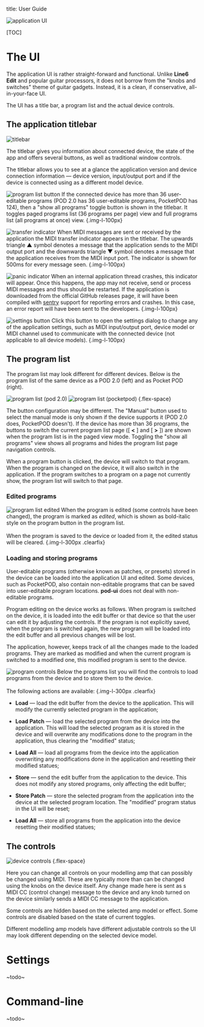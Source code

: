 title: User Guide


![application UI]({static}/images/pod-ui-v0.7.0.png)

[TOC]

# The UI

The application UI is rather straight-forward and functional. Unlike
**Line6 Edit** and popular guitar processors, it does not borrow from
the "knobs and switches" theme of guitar gadgets. Instead, it is a
clean, if conservative, all-in-your-face UI.

The UI has a title bar, a program list and the actual device controls.  

## The application titlebar

![titlebar]({static}/images/titlebar.png)

The titlebar gives you information about connected device, the state of
the app and offers several buttons, as well as traditional window
controls.

The titlebar allows you to see at a glance the application version and
device connection information &mdash; device version, input/output port and
if the device is connected using as a different model device.

![program list button]({static}/images/program-list-button.png)
If the connected device has more than 36 user-editable programs
(POD 2.0 has 36 user-editable programs, PocketPOD has 124), then a
"show all programs" toggle button is shown in the titlebar. It toggles
paged programs list (36 programs per page) view and full programs list
(all programs at once) view.
{.img-l-100px}

![transfer indicator]({static}/images/transfer-indicator.png)
When MIDI messages are sent or received by the application the MIDI
transfer indicator appears in the titlebar. The upwards triangle
&#9650; symbol denotes a message that the application sends to the
MIDI output port and the downwards triangle &#9660; symbol denotes a
message that the application receives from the MIDI input port. The
indicator is shown for 500ms for every message seen.
{.img-l-100px}

![panic indicator]({static}/images/panic-indicator.png)
When an internal application thread crashes, this indicator will
appear. Once this happens, the app may not receive, send or process
MIDI messages and thus should be restarted. If the application is
downloaded from the official GitHub releases page, it will have
been compiled with [sentry](https://getsentry.com) support for 
reporting errors and crashes. In this case, an error report will
have been sent to the developers.
{.img-l-100px}

![settings button]({static}/images/settings-button.png)
Click this button to open the settings dialog to change any of the
application settings, such as MIDI input/output port, device model
or MIDI channel used to communicate with the connected device (not
applicable to all device models). 
{.img-l-100px}


## The program list

The program list may look different for different devices. Below
is the program list of the same device as a POD 2.0 (left) and
as Pocket POD (right).

![program list (pod 2.0)]({static}/images/program-list-pod2.0.png)
![program list (pocketpod)]({static}/images/program-list-pocketpod.png)
{.flex-space}

The button configuration may be different. The "Manual" button used
to select the manual mode is only shown if the device supports it
(POD 2.0 does, PocketPOD doesn't). If the device has more than
36 programs, the buttons to switch the current program list page
([ **<** ] and [ **>** ]) are shown when the program list is in the
paged view mode. Toggling the "show all programs" view shows all
programs and hides the program list page navigation controls.

When a program button is clicked, the device will switch to that program.
When the program is changed on the device, it will also switch in the
application. If the program switches to a program on a page not currently
show, the program list will switch to that page.

### Edited programs

![program list edited]({static}/images/program-list-edited.png)
When the program is edited (some controls have been changed),
the program is marked as *edited*, which is shown as bold-italic
style on the program button in the program list.
<br/><br/>
When the program is saved to the device or loaded from it, the edited
status will be cleared.
{.img-l-300px .clearfix}

### Loading and storing programs

User-editable programs (otherwise known as patches, or presets) stored in
the device can be loaded into the application UI and edited. Some devices,
such as PocketPOD, also contain non-editable programs that can be saved
into user-editable program locations. **pod-ui** does not deal with
non-editable programs.

Program editing on the device works as follows. When program is switched on
the device, it is loaded into the edit buffer or that device so that the
user can edit it by adjusting the controls. If the program is not explicitly
saved, when the program is switched again, the new program will be loaded
into the edit buffer and all previous changes will be lost.

The application, however, keeps track of all the changes made to the
loaded programs. They are marked as modified and when the current program
is switched to a modified one, this modified program is sent to the
device.  

![program controls]({static}/images/program-controls.png)
Below the programs list you will find the controls to load programs
from the device and to store them to the device.
<br/><br/>
The following actions are available:
{.img-l-300px .clearfix}

- **Load** &mdash; load the edit buffer from the device to the application.
  This will modify the currently selected program in the application;

- **Load Patch** &mdash; load the selected program from the device
  into the application. This will load the selected program as it is stored
  in the device and will overwrite any modifications done to the program
  in the application, thus clearing the "modified" status;

- **Load All** &mdash; load all programs from the device into the
  application overwriting any modifications done in the application and
  resetting their modified statues;

- **Store** &mdash; send the edit buffer from the application to the device.
  This does not modify any stored programs, only affecting the edit buffer;

- **Store Patch** &mdash; store the selected program from the application
  into the device at the selected program location. The "modified" program
  status in the UI will be reset;

- **Load All** &mdash; store all programs from the application into the
  device resetting their modified statues;

## The controls

![device controls]({static}/images/device-controls.png)
{.flex-space}

Here you can change all controls on your modelling amp that can possibly
be changed using MIDI. These are typically more than can be changed using
the knobs on the device itself. Any change made here is sent as s MIDI CC
(control change) message to the device and any knob turned on the device
similarly sends a MIDI CC message to the application.

Some controls are hidden based on the selected amp model or effect. Some
controls are disabled based on the state of current toggles.

Different modelling amp models have different adjustable controls so the
UI may look different depending on the selected device model.

# Settings

~todo~

# Command-line

~todo~
